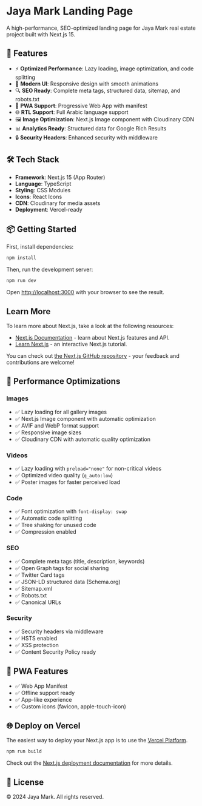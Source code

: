 # Jaya Mark Landing Page

A high-performance, SEO-optimized landing page for Jaya Mark real estate project built with Next.js 15.

## 🚀 Features

- ⚡ **Optimized Performance**: Lazy loading, image optimization, and code splitting
- 🎨 **Modern UI**: Responsive design with smooth animations
- 🔍 **SEO Ready**: Complete meta tags, structured data, sitemap, and robots.txt
- 📱 **PWA Support**: Progressive Web App with manifest
- 🌐 **RTL Support**: Full Arabic language support
- 🖼️ **Image Optimization**: Next.js Image component with Cloudinary CDN
- 📊 **Analytics Ready**: Structured data for Google Rich Results
- 🔒 **Security Headers**: Enhanced security with middleware

## 🛠️ Tech Stack

- **Framework**: Next.js 15 (App Router)
- **Language**: TypeScript
- **Styling**: CSS Modules
- **Icons**: React Icons
- **CDN**: Cloudinary for media assets
- **Deployment**: Vercel-ready

## 📦 Getting Started

First, install dependencies:

```bash
npm install
```

Then, run the development server:

```bash
npm run dev
```

Open [http://localhost:3000](http://localhost:3000) with your browser to see the result.

## Learn More

To learn more about Next.js, take a look at the following resources:

- [Next.js Documentation](https://nextjs.org/docs) - learn about Next.js features and API.
- [Learn Next.js](https://nextjs.org/learn) - an interactive Next.js tutorial.

You can check out [the Next.js GitHub repository](https://github.com/vercel/next.js) - your feedback and contributions are welcome!

## 🎯 Performance Optimizations

### Images
- ✅ Lazy loading for all gallery images
- ✅ Next.js Image component with automatic optimization
- ✅ AVIF and WebP format support
- ✅ Responsive image sizes
- ✅ Cloudinary CDN with automatic quality optimization

### Videos
- ✅ Lazy loading with `preload="none"` for non-critical videos
- ✅ Optimized video quality (`q_auto:low`)
- ✅ Poster images for faster perceived load

### Code
- ✅ Font optimization with `font-display: swap`
- ✅ Automatic code splitting
- ✅ Tree shaking for unused code
- ✅ Compression enabled

### SEO
- ✅ Complete meta tags (title, description, keywords)
- ✅ Open Graph tags for social sharing
- ✅ Twitter Card tags
- ✅ JSON-LD structured data (Schema.org)
- ✅ Sitemap.xml
- ✅ Robots.txt
- ✅ Canonical URLs

### Security
- ✅ Security headers via middleware
- ✅ HSTS enabled
- ✅ XSS protection
- ✅ Content Security Policy ready

## 📱 PWA Features

- ✅ Web App Manifest
- ✅ Offline support ready
- ✅ App-like experience
- ✅ Custom icons (favicon, apple-touch-icon)

## 🌐 Deploy on Vercel

The easiest way to deploy your Next.js app is to use the [Vercel Platform](https://vercel.com/new).

```bash
npm run build
```

Check out the [Next.js deployment documentation](https://nextjs.org/docs/app/building-your-application/deploying) for more details.

## 📄 License

© 2024 Jaya Mark. All rights reserved.
